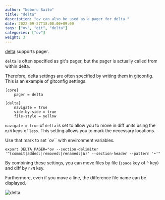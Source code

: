 ```yaml
---
author: "Noboru Saito"
title: "delta"
description: "ov can also be used as a pager for delta."
date: 2022-09-27T18:00:00+09:00
tags: ["ov", "git", "delta"]
categories: ["ov"]
weight: 3
---
```


[delta](https://github.com/dandavison/delta) supports pager.

`delta` is often specified as git's pager, but the pager is actually called from within delta.

Therefore, delta settings are often specified by writing them in gitconfig.
This is an example of gitconfig settings.

```gitconfig
[core]
    pager = delta

[delta]
    navigate = true
    side-by-side = true
    file-style = yellow
```

`navigate = true` of `delta` is set to allow you to move in diff units using the `n/N` keys of `less`.
This setting allows you to mark the necessary locations.

Use that mark to set `ov`` with environment variables.

```env
export DELTA_PAGER="ov --section-delimiter '^(commit|added:|removed:|renamed:|Δ)' --section-header --pattern '•'"
```

By combining these settings, you can move files by file (`space` key of `^` key) and diff by `n/N` key.

Furthermore, even if you move a line, the difference file name can be displayed.

![delta](/ov/delta.gif)